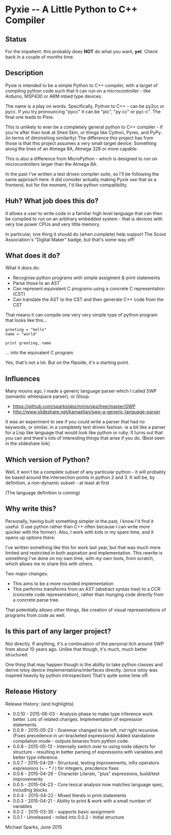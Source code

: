 Pyxie -- A Little Python to C++ Compiler
========================================

## Status

For the impatient: this probably does **NOT** do what you want, **yet**.
Check back in a couple of months time.

## Description

Pyxie is intended to be a simple Python to C++ compiler, with a target of
compiling python code such that it can run on a microcontroller - like
Arduino, MSP430 or ARM mbed type devices.

The name is a play on words. Specifically, Python to C++ - can be py2cc or
pycc.  If you try pronouncing "pycc" it can be "pic", "py cc" or pyc-c". 
The final one leads to Pixie.

This is unlikely to ever be a completely general python to C++ compiler - if
you're after than look at Shed Skin, or things like Cython, Pyrex, and PyPy. 
(in terms of diminishing similarity) The difference this project has from
those is that this project assumes a very small target device.  Something
along the lines of an Atmega 8A, Atmega 328 or more capable.

This is also a difference from MicroPython - which is designed to run on
microcontrollers larger than the Atmega 8A.

In the past I've written a test driven compiler suite, so I'll be following
the same approach here.  It did consider actually making Pyxie use that as a
frontend, but for the moment, I'd like python compatibility.

## Huh? What job does this do?

It allows a user to write code in a familiar high level language that can
then be compiled to run on an arbitrary embedded system - that is devices
with very low power CPUs and very little memory.

In particular, one thing it should do (when complete) help support The
Scout Association's "Digital Maker" badge, but that's some way off!

## What does it do?

What it *does* do:

- Recognise python programs with simple assigment & print statements
- Parse those to an AST
- Can represent equivalent C programs using a concrete C representation (CST)
- Can translate the AST to the CST and then generate C++ code from the CST

That means it can compile one very very simple type of python program
that looks like this...

    greeting = "hello"
    name = "world"

    print greeting, name

... into the equivalent C program.

Yes, that's not a lot. But on the flipside, it's a starting point.

## Influences

Many moons ago, I made a generic language parser which I called SWP (semantic
 whitespace parser), or Gloop.

* https://github.com/sparkslabs/minisnips/tree/master/SWP
* http://www.slideshare.net/kamaelian/swp-a-generic-language-parser

It was an experiment to see if you could write a parser that had no keywords,
or similar, in a completely test driven fashion. ie a bit like a parser for a
Lisp like language that would look like python or ruby. It turns out that you
can and there's lots of interesting things that arise if you do. (Best seen
in the slideshare link)

## Which version of Python?

Well, it won't be a complete subset of any particular python - it will
probably be based around the intersection points in python 2 and 3.  It will
be, by definition, a non-dynamic subset - at least at first

(The language definition is coming)

## Why write this?

Personally, having built something simpler in the past, I know I'd find it
useful. (I use python rather than C++ often because I can write more quicker
with the former). Also, I work with kids in my spare time, and it opens up
options there.

I've written something like this for work last year, but that was much more
limited and restricted in both aspiration and implementation. This rewrite is
something I've done on my own time, with my own tools, from scratch, which
allows me to share this with others.

Two major changes:

* This aims to be a more rounded implementation
* This performs transforms from an AST (abstract syntax tree) to a CCR (concrete
  code representation), rather than munging code directly from a concrete parse
  tree.

That potentially allows other things, like creation of visual representations
of programs from code as well.

## Is this part of any larger project?

Not directly. If anything, it's a continuation of the personal itch around SWP
from about 10 years ago. Unlike that though, it's much, much better structured.

One thing that may happen though is the ability to take python classes and
derive iotoy device implementations/interfaces directly. (since iotoy was
inspired heavily by python introspection) That's quite some time off.

## Release History

Release History: (and highlights)

* 0.0.10 - 2015-06-03 - Analysis phase to make type inference work better. Lots of related changes. Implementation of expression statements.
* 0.0.9 - 2015-05-23 - Grammar changed to be left, not right recursive. (Fixes precedence in un-bracketed expressions) Added standalone compilation mode - outputs binaries from python code.
* 0.0.8 - 2015-05-13 - Internally switch over to using node objects for structure - resulting in better parsing of expressions with variables and better type inference.
* 0.0.7 - 2015-04-29 - Structural, testing improvements, infix operators expressions (+ - * / ) for integers, precdence fixes
* 0.0.6 - 2015-04-26 - Character Literals, "plus" expressions, build/test improvements
* 0.0.5 - 2015-04-23 - Core lexical analysis now matches language spec, including blocks
* 0.0.4 - 2015-04-22 - Mixed literals in print statements
* 0.0.3 - 2015-04-21 - Ability to print & work with a small number of variables
* 0.0.2 - 2015-03-30 - supports basic assignment
* 0.0.1 - Unreleased - rolled into 0.0.2 - Initial structure


Michael Sparks, June 2015
